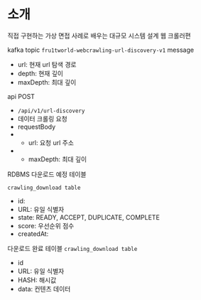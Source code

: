 # 소개
직접 구현하는 가상 면접 사례로 배우는 대규모 시스템 설계 
웹 크롤러편

kafka topic
`fru1tworld-webcrawling-url-discovery-v1`
message
- url: 현재 url 탐색 경로
- depth: 현재 깊이
- maxDepth: 최대 깊이

api
POST
- `/api/v1/url-discovery`
- 데이터 크롤링 요청
- requestBody 
- - url: 요청 url 주소
- - maxDepth: 최대 깊이 


RDBMS
다운로드 예정 테이블

`crawling_download table`
- id:
- URL: 유일 식별자
- state: READY, ACCEPT, DUPLICATE, COMPLETE
- score: 우선순위 점수
- createdAt:

다운로드 완료 테이블
`crawling_download table`
- id
- URL: 유일 식별자
- HASH: 해시값
- data: 컨텐츠 데이터
